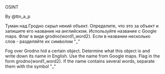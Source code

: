 OSINT

By @ttn_a_p

Туман над Гродно скрыл некий объект. Определите, что это за объект и запишите его название на английском. Используйте название с Google maps.
Флаг в виде grodno{word1_word2}. Если в названии несколько слов - разделяйте их символом "_"

Fog over Grodno hid a certain object. Determine what this object is and write down its name in English. Use the name from Google maps.
Flag in the form grodno{word1_word2}. If the name contains several words, separate them with the symbol "_"
